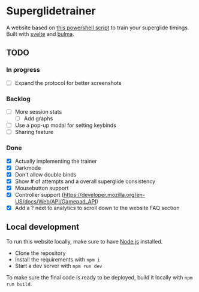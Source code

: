 # Superglidetrainer

A website based on [this powershell script](https://github.com/AngryGroceries/Apex_Superglide_Practice_Tool) to train your superglide timings. Built with [svelte](https://svelte.dev/) and [bulma](https://bulma.io/).

## TODO

### In progress
- [ ] Expand the protocol for better screenshots

### Backlog
- [ ] More session stats
  - [ ] Add graphs
- [ ] Use a pop-up modal for setting keybinds
- [ ] Sharing feature

### Done
- [x] Actually implementing the trainer
- [x] Darkmode 
- [x] Don't allow double binds
- [x] Show # of attempts and a overall superglide consistency
- [x] Mousebutton support
- [x] Controller support (<https://developer.mozilla.org/en-US/docs/Web/API/Gamepad_API>)
- [x] Add a ? next to analytics to scroll down to the website FAQ section

## Local development

To run this website locally, make sure to have [Node.js](https://nodejs.org/en/download/) installed. 
- Clone the repository 
- Install the requirements with `npm i` 
- Start a dev server with `npm run dev`

To make sure the final code is ready to be deployed, build it locally with `npm run build`.
